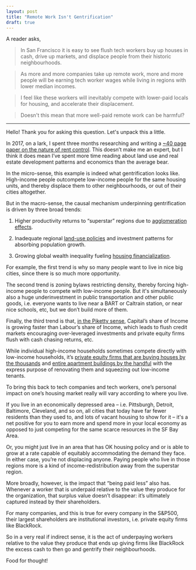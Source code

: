 ```yaml
---
layout: post
title: "Remote Work Isn't Gentrification"
draft: true
---
```


A reader asks,

> In San Francisco it is easy to see flush tech workers buy up houses in cash, drive up markets, and displace people from their historic neighbourhoods.

> As more and more companies take up remote work, more and more people will be earning tech worker wages while living in regions with lower median incomes.

> I feel like these workers will inevitably compete with lower-paid locals for housing, and accelerate their displacement.

> Doesn't this mean that more well-paid remote work can be harmful?

<hr>

Hello! Thank you for asking this question. Let's unpack this a little.

In 2017, on a lark, I spent three months researching and writing a [~40 page paper on the nature of rent control](/2018/rent-control-great-security-of-tenure.html). This doesn’t make me an expert, but I think it does mean I’ve spent more time reading about land use and real estate development patterns and economics than the average bear.

In the micro-sense, this example is indeed what gentrification looks like. High-income people outcompete low-income people for the same housing units, and thereby displace them to other neighbourhoods, or out of their cities altogether.

But in the macro-sense, the causal mechanism underpinning gentrification is driven by three broad trends:

1. Higher productivity returns to “superstar” regions due to [agglomeration effects](https://en.wikipedia.org/wiki/Economies_of_agglomeration).

2. Inadequate regional [land-use policies](https://en.wikipedia.org/wiki/Land-use_planning) and investment patterns for absorbing population growth.

3. Growing global wealth inequality fueling [housing financialization](https://www.ohchr.org/EN/Issues/Housing/Pages/FinancializationHousing.aspx).

For example, the first trend is why so many people want to live in nice big cities, since there is so much more opportunity.

The second trend is zoning bylaws restricting density, thereby forcing high-income people to compete with low-income people. But it's simultaneously also a huge underinvestment in public transportation and other public goods, i.e. everyone wants to live near a BART or Caltrain station, or near nice schools, etc, but we don’t build more of them.

Finally, the third trend is that, [in the Piketty sense](https://www.nytimes.com/2014/03/12/business/economy/a-relentless-rise-in-unequal-wealth.html), Capital’s share of Income is growing faster than Labour’s share of Income, which leads to flush credit markets encouraging over-leveraged investments and private equity firms flush with cash chasing returns, etc.

While individual high-income households sometimes compete directly with low-income households, it’s [private equity firms that are buying houses by the thousands](https://www.theatlantic.com/technology/archive/2019/02/single-family-landlords-wall-street/582394/) and [entire apartment buildings by the handful](https://www.tandfonline.com/doi/abs/10.1080/07352166.2019.1705846) with the express purpose of renovating them and squeezing out low-income tenants.

To bring this back to tech companies and tech workers, one’s personal impact on one’s housing market really will vary according to where you live.

If you live in an economically depressed area – i.e. Pittsburgh, Detroit, Baltimore, Cleveland, and so on, all cities that today have far fewer residents than they used to, and lots of vacant housing to show for it – it's a net positive for you to earn more and spend more in your local economy as opposed to just competing for the same scarce resources in the SF Bay Area.

Or, you might just live in an area that has OK housing policy and or is able to grow at a rate capable of equitably accommodating the demand they face. In either case, you’re not displacing anyone. Paying people who live in those regions more is a kind of income-redistribution away from the superstar region.

More broadly, however, is the impact that “being paid less” also has. Whenever a worker that is underpaid relative to the value they produce for the organization, that surplus value doesn’t disappear: it’s ultimately captured instead by their shareholders.

For many companies, and this is true for every company in the S&P500, their largest shareholders are institutional investors, i.e. private equity firms like BlackRock.

So in a very real if indirect sense, it is the act of underpaying workers relative to the value they produce that ends up giving firms like BlackRock the excess cash to then go and gentrify their neighbourhoods.

Food for thought!
